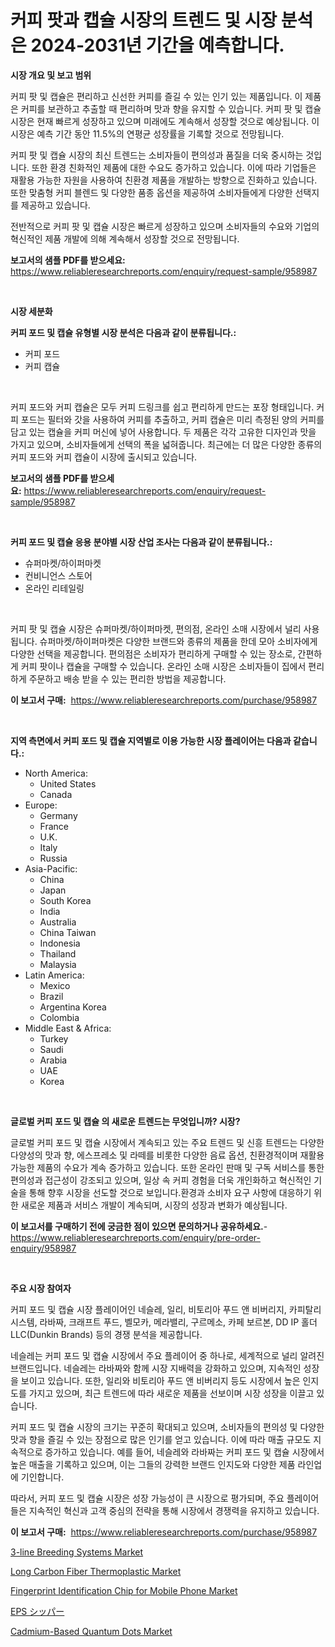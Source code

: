 <p><h1>커피 팟과 캡슐 시장의 트렌드 및 시장 분석은 2024-2031년 기간을 예측합니다.</h1></p><p><strong>시장 개요 및 보고 범위</strong></p>
<p><p>커피 팟 및 캡슐은 편리하고 신선한 커피를 즐길 수 있는 인기 있는 제품입니다. 이 제품은 커피를 보관하고 추출할 때 편리하며 맛과 향을 유지할 수 있습니다. 커피 팟 및 캡슐 시장은 현재 빠르게 성장하고 있으며 미래에도 계속해서 성장할 것으로 예상됩니다. 이 시장은 예측 기간 동안 11.5%의 연평균 성장률을 기록할 것으로 전망됩니다.</p><p>커피 팟 및 캡슐 시장의 최신 트렌드는 소비자들이 편의성과 품질을 더욱 중시하는 것입니다. 또한 환경 친화적인 제품에 대한 수요도 증가하고 있습니다. 이에 따라 기업들은 재활용 가능한 자원을 사용하여 친환경 제품을 개발하는 방향으로 진화하고 있습니다. 또한 맞춤형 커피 블렌드 및 다양한 품종 옵션을 제공하여 소비자들에게 다양한 선택지를 제공하고 있습니다.</p><p>전반적으로 커피 팟 및 캡슐 시장은 빠르게 성장하고 있으며 소비자들의 수요와 기업의 혁신적인 제품 개발에 의해 계속해서 성장할 것으로 전망됩니다.</p></p>
<p><strong>보고서의 샘플 PDF를 받으세요:</strong> <a href="https://www.reliableresearchreports.com/enquiry/request-sample/958987">https://www.reliableresearchreports.com/enquiry/request-sample/958987</a></p>
<p>&nbsp;</p>
<p><strong>시장 세분화</strong></p>
<p><strong>커피 포드 및 캡슐 유형별 시장 분석은 다음과 같이 분류됩니다.:</strong></p>
<p><ul><li>커피 포드</li><li>커피 캡슐</li></ul></p>
<p>&nbsp;</p>
<p><p>커피 포드와 커피 캡슐은 모두 커피 드링크를 쉽고 편리하게 만드는 포장 형태입니다. 커피 포드는 필터와 갓을 사용하여 커피를 추출하고, 커피 캡슐은 미리 측정된 양의 커피를 담고 있는 캡슐을 커피 머신에 넣어 사용합니다. 두 제품은 각각 고유한 디자인과 맛을 가지고 있으며, 소비자들에게 선택의 폭을 넓혀줍니다. 최근에는 더 많은 다양한 종류의 커피 포드와 커피 캡슐이 시장에 출시되고 있습니다.</p></p>
<p><strong>보고서의 샘플 PDF를 받으세요:</strong>&nbsp;<a href="https://www.reliableresearchreports.com/enquiry/request-sample/958987">https://www.reliableresearchreports.com/enquiry/request-sample/958987</a></p>
<p>&nbsp;</p>
<p><strong> 커피 포드 및 캡슐 응용 분야별 시장 산업 조사는 다음과 같이 분류됩니다.:</strong></p>
<p><ul><li>슈퍼마켓/하이퍼마켓</li><li>컨비니언스 스토어</li><li>온라인 리테일링</li></ul></p>
<p>&nbsp;</p>
<p><p>커피 팟 및 캡슐 시장은 슈퍼마켓/하이퍼마켓, 편의점, 온라인 소매 시장에서 널리 사용됩니다. 슈퍼마켓/하이퍼마켓은 다양한 브랜드와 종류의 제품을 한데 모아 소비자에게 다양한 선택을 제공합니다. 편의점은 소비자가 편리하게 구매할 수 있는 장소로, 간편하게 커피 팟이나 캡슐을 구매할 수 있습니다. 온라인 소매 시장은 소비자들이 집에서 편리하게 주문하고 배송 받을 수 있는 편리한 방법을 제공합니다.</p></p>
<p><strong>이 보고서 구매:</strong>&nbsp; <a href="https://www.reliableresearchreports.com/purchase/958987">https://www.reliableresearchreports.com/purchase/958987</a></p>
<p>&nbsp;</p>
<p><strong>지역 측면에서 커피 포드 및 캡슐 지역별로 이용 가능한 시장 플레이어는 다음과 같습니다.:</strong></p>
<p><ul>
    <li>
        North America:
        <ul>
            <li>United States</li>
            <li>Canada</li>
        </ul>
    </li>
    <li>
        Europe:
        <ul>
            <li>Germany</li>
            <li>France</li>
            <li>U.K.</li>
            <li>Italy</li>
            <li>Russia</li>
        </ul>
    </li>
    <li>
        Asia-Pacific:
        <ul>
            <li>China</li>
            <li>Japan</li>
            <li>South Korea</li>
            <li>India</li>
            <li>Australia</li>
            <li>China Taiwan</li>
            <li>Indonesia</li>
            <li>Thailand</li>
            <li>Malaysia</li>
        </ul>
    </li>
    <li>
        Latin America:
        <ul>
            <li>Mexico</li>
            <li>Brazil</li>
            <li>Argentina Korea</li>
            <li>Colombia</li>
        </ul>
    </li>
    <li>
        Middle East & Africa:
        <ul>
            <li>Turkey</li>
            <li>Saudi</li>
            <li>Arabia</li>
            <li>UAE</li>
            <li>Korea</li>
        </ul>
    </li>
    </ul></p>
<p>&nbsp;</p>
<p><strong>글로벌 커피 포드 및 캡슐 의 새로운 트렌드는 무엇입니까? 시장?</strong></p>
<p><p>글로벌 커피 포드 및 캡슐 시장에서 계속되고 있는 주요 트렌드 및 신흥 트렌드는 다양한 다양성의 맛과 향, 에스프레소 및 라떼를 비롯한 다양한 음료 옵션, 친환경적이며 재활용 가능한 제품의 수요가 계속 증가하고 있습니다. 또한 온라인 판매 및 구독 서비스를 통한 편의성과 접근성이 강조되고 있으며, 일상 속 커피 경험을 더욱 개인화하고 혁신적인 기술을 통해 향후 시장을 선도할 것으로 보입니다.환경과 소비자 요구 사항에 대응하기 위한 새로운 제품과 서비스 개발이 계속되며, 시장의 성장과 변화가 예상됩니다.</p></p>
<p><strong>이 보고서를 구매하기 전에 궁금한 점이 있으면 문의하거나 공유하세요.</strong>- <a href="https://www.reliableresearchreports.com/enquiry/pre-order-enquiry/958987">https://www.reliableresearchreports.com/enquiry/pre-order-enquiry/958987</a></p>
<p>&nbsp;</p>
<p><strong>주요 시장 참여자</strong></p>
<p><p>커피 포드 및 캡슐 시장 플레이어인 네슬레, 일리, 비토리아 푸드 앤 비버리지, 카피탈리 시스템, 라바짜, 크래프트 푸드, 벨모카, 메라밸리, 구르메소, 카페 보르본, DD IP 홀더 LLC(Dunkin Brands) 등의 경쟁 분석을 제공합니다. </p><p>네슬레는 커피 포드 및 캡슐 시장에서 주요 플레이어 중 하나로, 세계적으로 널리 알려진 브랜드입니다. 네슬레는 라바짜와 함께 시장 지배력을 강화하고 있으며, 지속적인 성장을 보이고 있습니다. 또한, 일리와 비토리아 푸드 앤 비버리지 등도 시장에서 높은 인지도를 가지고 있으며, 최근 트렌드에 따라 새로운 제품을 선보이며 시장 성장을 이끌고 있습니다. </p><p>커피 포드 및 캡슐 시장의 크기는 꾸준히 확대되고 있으며, 소비자들의 편의성 및 다양한 맛과 향을 즐길 수 있는 장점으로 많은 인기를 얻고 있습니다. 이에 따라 매출 규모도 지속적으로 증가하고 있습니다. 예를 들어, 네슬레와 라바짜는 커피 포드 및 캡슐 시장에서 높은 매출을 기록하고 있으며, 이는 그들의 강력한 브랜드 인지도와 다양한 제품 라인업에 기인합니다. </p><p>따라서, 커피 포드 및 캡슐 시장은 성장 가능성이 큰 시장으로 평가되며, 주요 플레이어들은 지속적인 혁신과 고객 중심의 전략을 통해 시장에서 경쟁력을 유지하고 있습니다.</p></p>
<p><strong>이 보고서 구매:</strong>&nbsp;&nbsp;<a href="https://www.reliableresearchreports.com/purchase/958987">https://www.reliableresearchreports.com/purchase/958987</a></p>
<p><p><a href="https://automatic-knee-4c7.notion.site/3-line-Breeding-Systems-Market-Size-Furnishes-Valuable-Information-Encompassing-Market-Share-Market-4979808105da4f7aa8e8aa5a84c9b49c">3-line Breeding Systems Market</a></p><p><a href="https://view.publitas.com/reportprime-1/long-carbon-fiber-thermoplastic-market-research-report-forecasted-for-period-from-2024-2031-by-market-type-market-application-and-region/">Long Carbon Fiber Thermoplastic Market</a></p><p><a href="https://issuu.com/reportprime-2/docs/fingerprint-identification-chip-for-mobile-phone-m">Fingerprint Identification Chip for Mobile Phone Market</a></p><p><a href="https://github.com/jkjreqjscoxx7/Market-Research-Report-List-1/blob/main/5160819187306.md">EPS シッパー</a></p><p><a href="https://view.publitas.com/reportprime-1/cadmium-based-quantum-dots-market-research-report-forecasted-for-period-from-2024-2031-by-market-type-market-application-and-region/">Cadmium-Based Quantum Dots Market</a></p></p>

